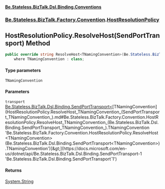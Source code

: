 #### [Be.Stateless.BizTalk.Dsl.Binding.Conventions](README.md 'README')
### [Be.Stateless.BizTalk.Factory.Convention](Be.Stateless.BizTalk.Factory.Convention.md 'Be.Stateless.BizTalk.Factory.Convention').[HostResolutionPolicy](HostResolutionPolicy.md 'Be.Stateless.BizTalk.Factory.Convention.HostResolutionPolicy')

## HostResolutionPolicy.ResolveHost<TNamingConvention>(SendPortTransport<TNamingConvention>) Method

```csharp
public override string ResolveHost<TNamingConvention>(Be.Stateless.BizTalk.Dsl.Binding.SendPortTransport<TNamingConvention> transport)
    where TNamingConvention : class;
```
#### Type parameters

<a name='Be.Stateless.BizTalk.Factory.Convention.HostResolutionPolicy.ResolveHost_TNamingConvention_(Be.Stateless.BizTalk.Dsl.Binding.SendPortTransport_TNamingConvention_).TNamingConvention'></a>

`TNamingConvention`
#### Parameters

<a name='Be.Stateless.BizTalk.Factory.Convention.HostResolutionPolicy.ResolveHost_TNamingConvention_(Be.Stateless.BizTalk.Dsl.Binding.SendPortTransport_TNamingConvention_).transport'></a>

`transport` [Be.Stateless.BizTalk.Dsl.Binding.SendPortTransport&lt;](https://docs.microsoft.com/en-us/dotnet/api/Be.Stateless.BizTalk.Dsl.Binding.SendPortTransport-1 'Be.Stateless.BizTalk.Dsl.Binding.SendPortTransport`1')[TNamingConvention](HostResolutionPolicy.ResolveHost_TNamingConvention_(SendPortTransport_TNamingConvention_).md#Be.Stateless.BizTalk.Factory.Convention.HostResolutionPolicy.ResolveHost_TNamingConvention_(Be.Stateless.BizTalk.Dsl.Binding.SendPortTransport_TNamingConvention_).TNamingConvention 'Be.Stateless.BizTalk.Factory.Convention.HostResolutionPolicy.ResolveHost<TNamingConvention>(Be.Stateless.BizTalk.Dsl.Binding.SendPortTransport<TNamingConvention>).TNamingConvention')[&gt;](https://docs.microsoft.com/en-us/dotnet/api/Be.Stateless.BizTalk.Dsl.Binding.SendPortTransport-1 'Be.Stateless.BizTalk.Dsl.Binding.SendPortTransport`1')

#### Returns
[System.String](https://docs.microsoft.com/en-us/dotnet/api/System.String 'System.String')